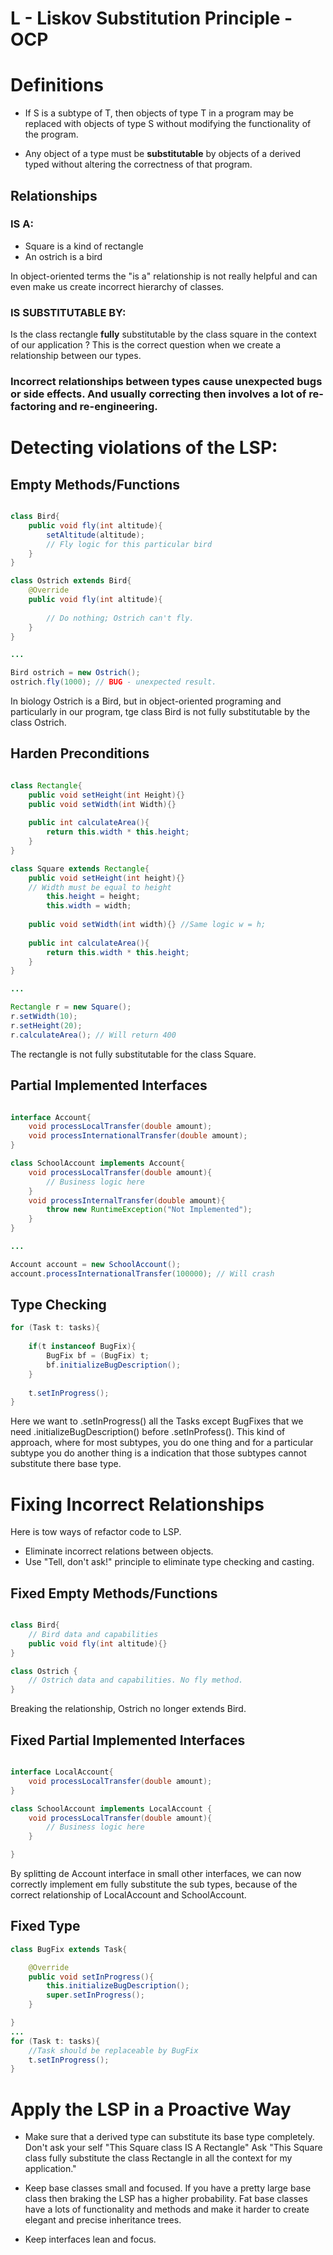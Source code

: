<h1>  L - Liskov Substitution Principle  - OCP</h1>

# Definitions
* If S is a subtype of T, then objects of type T in a program may be replaced with objects of type S without modifying the functionality of the program. 

* Any object of a type must be <b>substitutable</b> by objects of a derived typed without altering the correctness of that program.

## Relationships

### IS A: 
- Square is a kind of rectangle 
- An ostrich is a bird

In object-oriented terms the "is a" relationship is not really helpful and can even make us create incorrect hierarchy of classes.

### IS SUBSTITUTABLE BY:

Is the class rectangle <b>fully</b> substitutable by the class square in the context of our application ? 
This is the correct question when we create a relationship between our types. 

### Incorrect relationships between types cause unexpected bugs or side effects. And usually correcting then involves a lot of re-factoring and re-engineering.

# Detecting violations of the LSP:

## Empty Methods/Functions
```java

class Bird{
    public void fly(int altitude){
        setAltitude(altitude);
        // Fly logic for this particular bird
    }
}

class Ostrich extends Bird{
    @Override 
    public void fly(int altitude){
        
        // Do nothing; Ostrich can't fly.
    }
}

...

Bird ostrich = new Ostrich();
ostrich.fly(1000); // BUG - unexpected result.


```
In biology Ostrich is a Bird, but in object-oriented programing and particularly in our program, tge class Bird is not fully substitutable by the class Ostrich.

## Harden Preconditions
```java

class Rectangle{
    public void setHeight(int Height){}
    public void setWidth(int Width){}        
    
    public int calculateArea(){
        return this.width * this.height;
    }
}

class Square extends Rectangle{
    public void setHeight(int height){}
    // Width must be equal to height 
        this.height = height;
        this.width = width;
    
    public void setWidth(int width){} //Same logic w = h;
    
    public int calculateArea(){
        return this.width * this.height;
    }
}

...

Rectangle r = new Square();
r.setWidth(10);
r.setHeight(20);
r.calculateArea(); // Will return 400


```
The rectangle is not fully substitutable for the class Square.


## Partial Implemented Interfaces
```java

interface Account{
    void processLocalTransfer(double amount);
    void processInternationalTransfer(double amount);
}

class SchoolAccount implements Account{
    void processLocalTransfer(double amount){
        // Business logic here
    }
    void processInternalTransfer(double amount){
        throw new RuntimeException("Not Implemented");
    }
}

...

Account account = new SchoolAccount();
account.processInternationalTransfer(100000); // Will crash

```

## Type Checking 

```java 
for (Task t: tasks){
    
    if(t instanceof BugFix){
        BugFix bf = (BugFix) t;
        bf.initializeBugDescription();
    }
    
    t.setInProgress();
}

```

Here we want to .setInProgress() all the Tasks except BugFixes that we need .initializeBugDescription() before .setInProfess().
This kind of approach, where for most subtypes, you do one thing and for a particular subtype you do another thing is a indication that those subtypes cannot substitute there base type. 

# Fixing Incorrect Relationships 
Here is tow ways of refactor code to LSP.
- Eliminate incorrect relations between objects.
- Use "Tell, don't ask!" principle to eliminate type checking and casting. 

## Fixed Empty Methods/Functions

```java

class Bird{
    // Bird data and capabilities 
    public void fly(int altitude){}
}

class Ostrich {
    // Ostrich data and capabilities. No fly method.
}
``` 

Breaking the relationship, Ostrich no longer extends Bird.

## Fixed Partial Implemented Interfaces
```java

interface LocalAccount{
    void processLocalTransfer(double amount);
}

class SchoolAccount implements LocalAccount {
    void processLocalTransfer(double amount){
        // Business logic here
    }

}

```
By splitting de Account interface in small other interfaces, we can now correctly implement em fully substitute the sub types, because of the correct relationship of LocalAccount and SchoolAccount.

## Fixed Type
```java
class BugFix extends Task{

    @Override
    public void setInProgress(){
        this.initializeBugDescription();
        super.setInProgress();
    }

}
...
for (Task t: tasks){
    //Task should be replaceable by BugFix
    t.setInProgress();
}

```
# Apply the LSP in a Proactive Way
- Make sure that a derived type can substitute its base type completely.
Don't ask your self "This Square class IS A Rectangle" 
Ask "This Square class fully substitute the class Rectangle in all the context for my application."

- Keep base classes small and focused.
If you have a pretty large base class then braking the LSP has a higher probability. Fat base classes have a lots of functionality and methods and make it harder to create elegant and precise inheritance trees. 

- Keep interfaces lean and focus. 